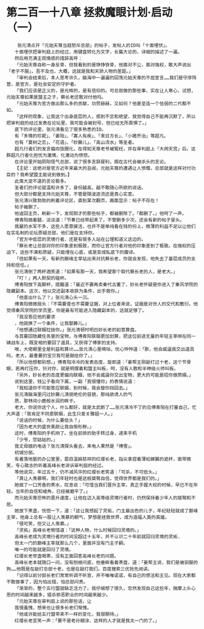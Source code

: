 # 第二百一十八章 拯救魔眼计划·启动（一）
        张元清点开「元始天尊当庭怒斥总部」的帖子，发帖人的ID叫「十面埋伏」。
       十面埋伏把审判庭上的经过，用键盘转化为文字，长篇大论的，详细的描述了一遍。
       然后用充满主观情感的措辞高呼：
       「元始天尊自称一身反骨，但我看到的是铮铮铁骨，他面对不公，面对强权，敢大声说出「老子不服」，吾不及也，大概，这就是我和天骄人物的差距。」
       「审判会结束后，本人思考许久，脑海中一遍遍的回荡元始天尊的不屈宣言……我们是守序阵营，是官方，是社会安定的守护者。
       「我们应该是正义的，是光辉的，是有信仰的。可总部做的那些事，实在让人寒心，试想，元始天尊如果是盟主之子，蔡长老还敢对付他吗。
       「元始天尊为官方做出那么多的贡献，功劳赫赫，又如何？他甚至连一个怯弱的二代都不如。
       「这样的现象，让我这个出身底层的人，感到不忿和绝望，我觉得自己不能再沉默了，所以把审判庭的经过发表在论坛里，我可能会被封号，但已经无所畏惧了。」
       底下的评论里，张元清看见了很多熟悉的ID。
       有「多情的珍妮」、「姜阳」、「寡人有疾」、「来日方长」、「小猪乔治」等超凡。
       也有「夏树之恋」、「花语」、「妙藤儿」、「高山流水」等圣者。
       超凡行者们的发言偏向饭圈化，在得知天尊老爷被冤枉，并在审判庭上「大闹天宫」后，这群超凡行者化担忧为激情，化激动为愤怒。
       在评论里开始阴阳怪气总部，说了很多言辞犀利，搁在古代会被杀头的言论。
       【王妃：这绝对是官方近年来最大的丑闻，元始天尊的遭遇让人愤慨，总部就是这样对付功臣的？我希望盟主能说到做到。】
       此类大逆不道的言论极多。
       圣者们的评论就温和许多了，身份越高，越不敢随心所欲的说话。
       但大部分都是支持元始天尊，不管是随波逐流还是真心实意。
       张元清兴致勃勃的刷着评论区，直到某次翻页，画面显示：帖子不存在！
       帖子被删了。
       他返回主页，刷新一下，发现刚才的那些帖子，都被删除了。「都删了。」他呵了一声。
       傅青阳翘着腿，淡淡道：「节奏已经带起来了，不管删多少次，还会有新的帖子冒头。
       我雇的水军不多，这些人愿意接活，也并不是单纯看在钱的份上，微薄的利益不足以让他们在实名制的论坛质疑总部，他们是在支持你。
       「官方中低层的灵境行者，还是有很多人站在公理和道义这边的。
       「蔡长老让总部对你的印象差到极致，而你让官方行者对他的印象差到了极致。在强权的压迫下，这些不满和质疑，只能埋在心底，或是变成私底下的腹诽。
       「但如果有一天，有新的巅峰主宰站出来对抗蔡长老，你就会发现，他失去了基层成员的支持和信任。」
       张元清倒了两杯酒笑道：「如果有那一天，我希望那个取代蔡长老的人，是老大。」
       「叮！」两人默契的碰杯。
       傅青阳放下高脚杯，提醒道：「最近不要再卖秦代古董了，妙长老怀疑是你进入了秦风学院的隐藏副本。这次，他以交还副本收获为条件，出手救你。」
       「他查出什么了？」张元清心头一沉。
       傅青阳微微摇头：「不需要查也不需要证据，对上位者来说，证据是对世人的交代和敷衍。他觉得秦风学院的学员里，你是最有可能进入隐藏副本的，这就足够了。
       「我没答应他的要求
       ，他就换了一个条件，让我娶藤儿。」
       「他想通过联姻拉拢你。」张元清顿时明白妙长老的如意算盘。
       与其要回隐藏任务里的宝物，与傅青阳联姻更加划算，把这位前途无量的年轻主宰绑在同一辆战车上，既变相的要回了道具，又获得了傅家的支持。
       唉，大佬眼里全是利益和算计……张元清心里嘀咕，忧心忡忡道：「那，他会威逼我交出道具吗，老大，最重要的宝贝我可是献给你了。」
       「所以他想都别想。」傅青阳冷冷的发表态度，旋即道：「姜帮主刚敲打过十老，这个节骨眼，若再打压你，针对你，就是明摆着和盟主叫板，呵，没有人敢和半神级火师叫板。
       「另外，妙长老的态度更偏向联姻，他不会威逼你交出宝物，更大的可能是招你做赘婿。」
       说到这里，钱公子看向下属，一副「我很懂你」的表情说道：
       「我知道你不可能答应联姻，到时候，我会替你挡回去。」
       张元清脑海里闪过妙藤儿清丽绝伦的容貌，那纯欲诱人的气
       质，那林间小鹿般水润的眸子。
       老大，你说你这个人，什么都好，就是太武断了……张元清冷不丁的见傅青阳在打量自己，忙大声道：「我肯定不同意联姻，此生只爱关雅姐一人。」
       「说话的时候，为什么要低头？」
       「因为老大的盛世美颜让我自惭形秽。」
       这时，傅青阳的手机响了。坐在前排的助手转过身，递来手机
       「少爷，您姑姑的。」
       我丈母娘的电话？张元清探头看去，来电人果然是「傅雪」。
       杭城分部。
       有着落地窗的办公室里，眉目温婉慈祥的红缨长老，指尖拿捏着薄如蝉翼的瓷杯，面带微笑，专心致志的听着高峰长老讲诉审判庭的经过。
       等他说完，年过五十，仍不减风华的红缨长老笑道：「可杀，不可低头。」
       「真让人羡慕啊，我们年轻时也是这般桀骜自信，觉得世界都是我们的。」
       她抿了一口芳香的茶水，叹息说：「可惜当我们晋升主宰，真正手握大权的时候，早已不在年轻。当年的自信和棱角，已经被磨平了。」
       而元始天尊恐怖的晋升速度，让他在迈入高等级灵境行者时，仍然保持着少年人的桀骜和不屈。
       她放下茶盏，恍惚一下，道：「这让我想起了灵拓，门主最出色的儿子，年纪轻轻就成了巅峰主宰，他身上总有一股让人羡慕的朝气，梦想是拯救世界，成为造福人类的英雄。
       「很可笑，但又让人羡慕。」
       「灵拓」高峰长老惋惜道：「这种人物，什么时候回归灵境的。」
       高峰长老成为灵境行者的时间没超过十五年，并不认识二十年前就回归灵境的灵拓.
       但太一门的巅峰主宰就那么几个，里面并没有门主子嗣。
       唯一的可能就是回归了灵境。
       红缨长老举盏喝茶，没有正面回答高峰长老的问题。
       高峰长老本就随口一问，没有刨根问底，他垂眸看着茶盘，道：「姜帮主说，我们是被驯服的狗……他既是在敲打总部十老，也是在敲打我们。百度搜索三优抢先阅读。
       「记得以前分部长老们常常听调不听宣，并不唯唯诺诺，有自己的想法和主见。现在大家都不敢做事了，因为怕出错，怕总部问责。
       「渐渐的，整个五行盟就缺乏活力了。我仔细想了很久，忽然发现自己这些年，揣摩上头心思的时间越来越多，猎杀邪恶职业的时间越来越少。
       「元始天尊在审判庭上说的那些话，让
       我很羞愧，想来也让很多长老们惭愧。
       「他或许能给五行盟带来不一样的变化，我很期待。」
       红缨长老苦笑一声：「要不是老孙糊涂，这样的人才就是我太一门的了。」